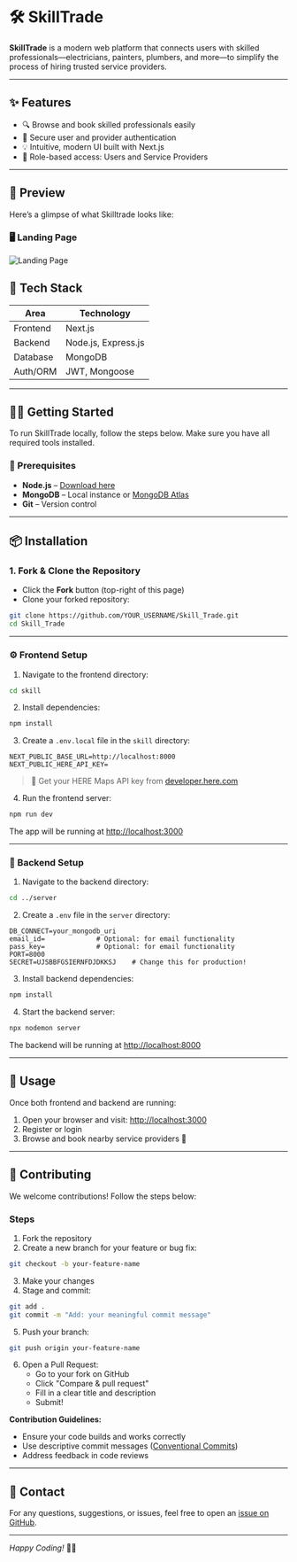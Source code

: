 # 🛠️ SkillTrade

**SkillTrade** is a modern web platform that connects users with skilled professionals—electricians, painters, plumbers, and more—to simplify the process of hiring trusted service providers.

---

## ✨ Features

- 🔍 Browse and book skilled professionals easily
- 🔐 Secure user and provider authentication
- 💡 Intuitive, modern UI built with Next.js
- 👥 Role-based access: Users and Service Providers

---

## 📸 Preview

Here’s a glimpse of what Skilltrade looks like:

### 🖥️ Landing Page
![Landing Page](/landingPage.jpg)


## 🧰 Tech Stack

| Area     | Technology          |
| -------- | ------------------- |
| Frontend | Next.js             |
| Backend  | Node.js, Express.js |
| Database | MongoDB             |
| Auth/ORM | JWT, Mongoose       |

---

## 🧑‍💻 Getting Started

To run SkillTrade locally, follow the steps below. Make sure you have all required tools installed.

### 🔗 Prerequisites

- **Node.js** – [Download here](https://nodejs.org/)
- **MongoDB** – Local instance or [MongoDB Atlas](https://www.mongodb.com/cloud/atlas)
- **Git** – Version control

---

## 📦 Installation

### 1. Fork & Clone the Repository

- Click the **Fork** button (top-right of this page)
- Clone your forked repository:

```bash
git clone https://github.com/YOUR_USERNAME/Skill_Trade.git
cd Skill_Trade
```

---

### ⚙️ Frontend Setup

1. Navigate to the frontend directory:

```bash
cd skill
```

2. Install dependencies:

```bash
npm install
```

3. Create a `.env.local` file in the `skill` directory:

```env
NEXT_PUBLIC_BASE_URL=http://localhost:8000
NEXT_PUBLIC_HERE_API_KEY=
```

> 🔑 Get your HERE Maps API key from [developer.here.com](https://developer.here.com)

4. Run the frontend server:

```bash
npm run dev
```

The app will be running at [http://localhost:3000](http://localhost:3000)

---

### 🔧 Backend Setup

1. Navigate to the backend directory:

```bash
cd ../server
```

2. Create a `.env` file in the `server` directory:

```env
DB_CONNECT=your_mongodb_uri
email_id=             # Optional: for email functionality
pass_key=             # Optional: for email functionality
PORT=8000
SECRET=UJSBBFGSIERNFDJDKKSJ    # Change this for production!
```

3. Install backend dependencies:

```bash
npm install
```

4. Start the backend server:

```bash
npx nodemon server
```

The backend will be running at [http://localhost:8000](http://localhost:8000)

---

## 📝 Usage

Once both frontend and backend are running:

1. Open your browser and visit: [http://localhost:3000](http://localhost:3000)
2. Register or login
3. Browse and book nearby service providers 🎯

---

## 🤝 Contributing

We welcome contributions! Follow the steps below:

### Steps

1. Fork the repository
2. Create a new branch for your feature or bug fix:

```bash
git checkout -b your-feature-name
```

3. Make your changes
4. Stage and commit:

```bash
git add .
git commit -m "Add: your meaningful commit message"
```

5. Push your branch:

```bash
git push origin your-feature-name
```

6. Open a Pull Request:
   - Go to your fork on GitHub
   - Click "Compare & pull request"
   - Fill in a clear title and description
   - Submit!

**Contribution Guidelines:**
- Ensure your code builds and works correctly
- Use descriptive commit messages ([Conventional Commits](https://www.conventionalcommits.org/))
- Address feedback in code reviews

---

## 📢 Contact

For any questions, suggestions, or issues, feel free to open an [issue on GitHub](https://github.com/AyushSharma72/Skill_Trade/issues).

---

*Happy Coding!* 🎉😀